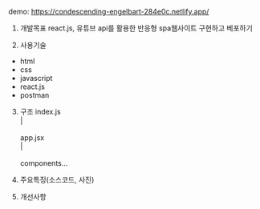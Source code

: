demo:  https://condescending-engelbart-284e0c.netlify.app/

1. 개발목표
react.js, 유튜브 api를 활용한 반응형 spa웹사이트 구현하고 베포하기

2. 사용기술
- html
- css
- javascript
- react.js
- postman

3. 구조
 index.js
  <br>   |<br>  
 app.jsx
  <br>   |<br>  
components...   
    

3. 주요특징(소스코드, 사진)


4. 개선사항
